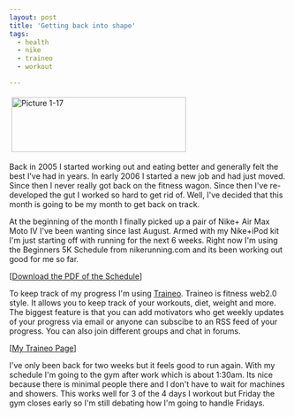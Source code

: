 ```yaml
---
layout: post
title: 'Getting back into shape'
tags:
  - health
  - nike
  - traineo
  - workout

---
```


<img src="http://www.the8thsign.com/wp-content/uploads/2007/03/Picture%201-17.jpg" alt="Picture 1-17" border="0" height="99" hspace="4" vspace="4" width="316" />

Back in 2005 I started working out and eating better and generally felt the best I've had in years. In early 2006 I started a new job and had just moved. Since then I never really got back on the fitness wagon. Since then I've re-developed the gut I worked so hard to get rid of. Well, I've decided that this month is going to be my month to get back on track.

At the beginning of the month I finally picked up a pair of Nike+ Air Max Moto IV I've been wanting since last August.  Armed with my Nike+iPod kit I'm just starting off with running for the next 6 weeks. Right now I'm using the Beginners 5K Schedule from nikerunning.com and its been working out good for me so far.

[<a href="http://www.nike.com/europerunning/flash/train/pdfs/beginners-5k.pdf">Download the PDF of the Schedule</a>]

To keep track of my progress I'm using <a href="http://www.traineo.com/">Traineo</a>. Traineo is fitness web2.0 style. It allows you to keep track of your workouts, diet, weight and more. The biggest feature is that you can add motivators who get weekly updates of your progress via email or anyone can subscibe to an RSS feed of your progress. You can also join different groups and chat in forums.

[<a href="http://jadedhalo.traineo.com/">My Traineo Page</a>]

I've only been back for two weeks but it feels good to run again. With my schedule I'm going to the gym after work which is about 1:30am. Its nice because there is minimal people there and I don't have to wait for machines and showers. This works well for 3 of the 4 days I workout but Friday the gym closes early so I'm still debating how I'm going to handle Fridays.

<!-- technorati tags start -->
<!-- technorati tags end -->
